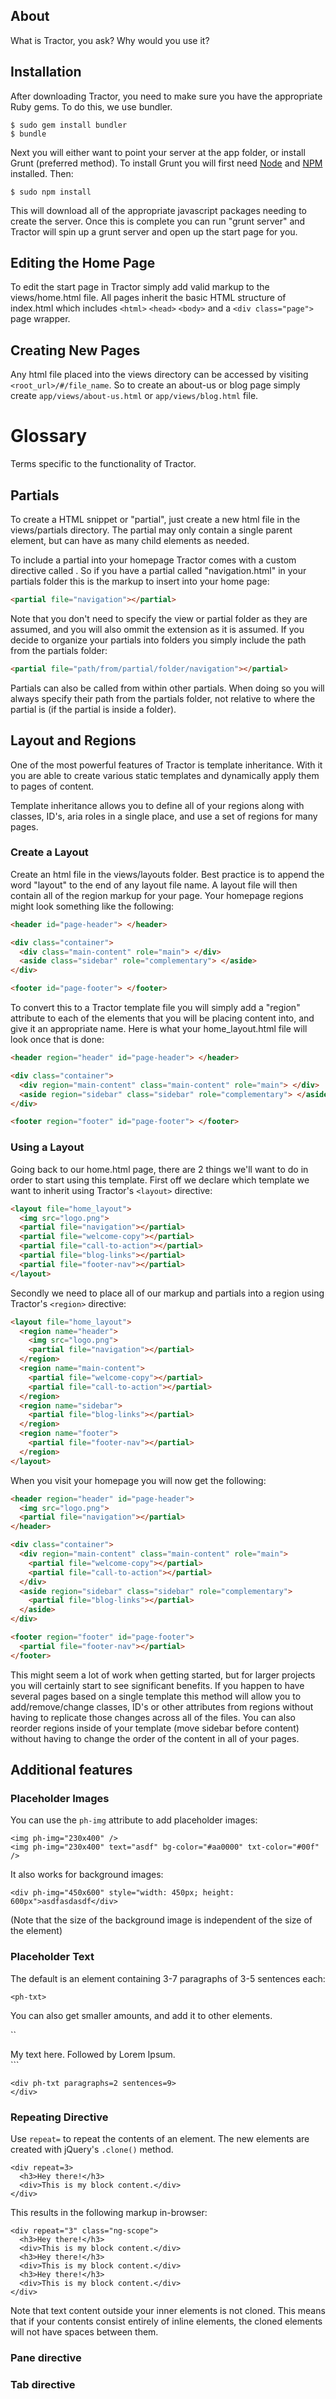 ## About
What is Tractor, you ask? Why would you use it?

## Installation
After downloading Tractor, you need to make sure you have the appropriate Ruby gems. To do this, we use bundler.

```shell
$ sudo gem install bundler
$ bundle
```

Next you will either want to point your server at the app folder, or install Grunt (preferred method). To install Grunt you will first need [Node](http://nodejs.org/download/) and [NPM](https://npmjs.org/) installed. Then:

```shell
$ sudo npm install
```

This will download all of the appropriate javascript packages needing to create the server. Once this is complete you can run "grunt server" and Tractor will spin up a grunt server and open up the start page for you.

## Editing the Home Page
To edit the start page in Tractor simply add valid markup to the views/home.html file. All pages inherit the basic HTML structure of index.html which includes ```<html>```  ```<head>```  ```<body>``` and a ```<div class="page">``` page wrapper.

## Creating New Pages
Any html file placed into the views directory can be accessed by visiting ```<root_url>/#/file_name```. So to create an about-us or blog page simply create ```app/views/about-us.html``` or ```app/views/blog.html``` file.

# Glossary

Terms specific to the functionality of Tractor.

## Partials
To create a HTML snippet or "partial", just create a new html file in the views/partials directory. The partial may only contain a single parent element, but can have as many child elements as needed.

To include a partial into your homepage Tractor comes with a custom directive called <partial>. So if you have a partial called "navigation.html" in your partials folder this is the markup to insert into your home page:

```html
<partial file="navigation"></partial>
```

Note that you don't need to specify the view or partial folder as they are assumed, and you will also ommit the extension as it is assumed. If you decide to organize your partials into folders you simply include the path from the partials folder:

```html
<partial file="path/from/partial/folder/navigation"></partial>
```

Partials can also be called from within other partials. When doing so you will always specify their path from the partials folder, not relative to where the partial is (if the partial is inside a folder).

## Layout and Regions

One of the most powerful features of Tractor is template inheritance. With it you are able to create various static templates and  dynamically apply them to pages of content.

Template inheritance allows you to define all of your regions along with classes, ID's, aria roles in a single place, and use a set of regions for many pages.

### Create a Layout

Create an html file in the views/layouts folder. Best practice is to append the word "layout" to the end of any layout file name. A layout file will then contain all of the region markup for your page. Your homepage regions might look something like the following:

```html
<header id="page-header"> </header>

<div class="container">
  <div class="main-content" role="main"> </div>
  <aside class="sidebar" role="complementary"> </aside>
</div>

<footer id="page-footer"> </footer>
```

To convert this to a Tractor template file you will simply add a "region" attribute to each of the elements that you will be placing content into, and give it an appropriate name. Here is what your home_layout.html file will look once that is done:

```html
<header region="header" id="page-header"> </header>

<div class="container">
  <div region="main-content" class="main-content" role="main"> </div>
  <aside region="sidebar" class="sidebar" role="complementary"> </aside>
</div>

<footer region="footer" id="page-footer"> </footer>
```
### Using a Layout

Going back to our home.html page, there are 2 things we'll want to do in order to start using this template. First off we declare which template we want to inherit using Tractor's ```<layout>``` directive:

```html
<layout file="home_layout">
  <img src="logo.png">
  <partial file="navigation"></partial>
  <partial file="welcome-copy"></partial>
  <partial file="call-to-action"></partial>
  <partial file="blog-links"></partial>
  <partial file="footer-nav"></partial>
</layout>
```

Secondly we need to place all of our markup and partials into a region using Tractor's ```<region>``` directive:

```html
<layout file="home_layout">
  <region name="header">
    <img src="logo.png">
    <partial file="navigation"></partial>
  </region>
  <region name="main-content">
    <partial file="welcome-copy"></partial>
    <partial file="call-to-action"></partial>
  </region>
  <region name="sidebar">
    <partial file="blog-links"></partial>
  </region>
  <region name="footer">
    <partial file="footer-nav"></partial>
  </region>
</layout>
```

When you visit your homepage you will now get the following:

```html
<header region="header" id="page-header">
  <img src="logo.png">
  <partial file="navigation"></partial>
</header>

<div class="container">
  <div region="main-content" class="main-content" role="main">
    <partial file="welcome-copy"></partial>
    <partial file="call-to-action"></partial>
  </div>
  <aside region="sidebar" class="sidebar" role="complementary">
    <partial file="blog-links"></partial>
  </aside>
</div>

<footer region="footer" id="page-footer">
  <partial file="footer-nav"></partial>
</footer>
```

This might seem a lot of work when getting started, but for larger projects you will certainly start to see significant benefits. If you happen to have several pages based on a single template this method will allow you to add/remove/change classes, ID's or other attributes from regions without having to replicate those changes across all of the files. You can also reorder regions inside of your template (move sidebar before content) without having to change the order of the content in all of your pages.

## Additional features

### Placeholder Images

You can use the `ph-img` attribute to add placeholder images:

```
<img ph-img="230x400" />
<img ph-img="230x400" text="asdf" bg-color="#aa0000" txt-color="#00f" />
```

It also works for background images:

```
<div ph-img="450x600" style="width: 450px; height: 600px">asdfasdasdf</div>
```

(Note that the size of the background image is independent of the size of the element)

### Placeholder Text

The default is an element containing 3-7 paragraphs of 3-5 sentences each:
```
<ph-txt>
```
You can also get smaller amounts, and add it to other elements.

``
<div>
  My text here. Followed by Lorem Ipsum. <ph-txt words=30>
</div>
```

```
<div ph-txt paragraphs=2 sentences=9>
</div>
```

### Repeating Directive

Use `repeat=` to repeat the contents of an element. The new elements are created with jQuery's `.clone()` method.

```
<div repeat=3>
  <h3>Hey there!</h3>
  <div>This is my block content.</div>
</div>
```
This results in the following markup in-browser:

```
<div repeat="3" class="ng-scope">
  <h3>Hey there!</h3>
  <div>This is my block content.</div>
  <h3>Hey there!</h3>
  <div>This is my block content.</div>
  <h3>Hey there!</h3>
  <div>This is my block content.</div>
</div>
```

Note that text content outside your inner elements is not cloned. This means
that if your contents consist entirely of inline elements, the cloned elements
will not have spaces between them.


### Pane directive

### Tab directive
